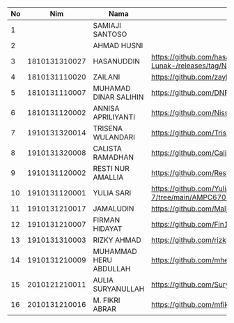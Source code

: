 
|  No |      Nim      |          Nama          |                                 Link Github                                      |
|-----|---------------|------------------------|----------------------------------------------------------------------------------|
|  1  |               | SAMIAJI SANTOSO        |                                                                                  |
|  2  |               | AHMAD HUSNI            |                                                                                  |
|  3  | 1810131310027 | HASANUDDIN             | <https://github.com/hasanuddinpmgrProyek-Perangkat-Lunak-/releases/tag/Novanabs> |
|  4  | 1810131110020 | ZAILANI                | <https://github.com/zaylani99/CSE-Proyek-Perangkat-Lunak/invitations>            |
|  5  | 1810131110007 | MUHAMAD DINAR SALIHIN  | <https://github.com/DNRSAL/Proyek/releases/tag/Novanabs>                         |
|  6  | 1810131120002 | ANNISA APRILIYANTI     | <https://github.com/Nissaaprilia/PROYEK-PERANGKAT-LUNAK-2>                       |
|  7  | 1910131320014 | TRISENA WULANDARI      |  <https://github.com/TrisenaWulandari/Proyek-Perangkat-Lunak>                    |
|  8  | 1910131320008 | CALISTA RAMADHAN       | <https://github.com/Calista19/Media-Interaktif>                                  |
|  9  | 1910131120002 | RESTI NUR AMALLIA      | <https://github.com/RestiNAmallia/AMPC6707_Proyek_perangkat_lunak>        |                                                                          |
|  10 | 1910131120001 | YULIA SARI             | <https://github.com/Yuliasari1907/MATA-KULIAH-SEMESTER-7/tree/main/AMPC6707%20Proyek%20Perangkat%20Lunak%20(Pilihan)> |
|  11 | 1910131210017 | JAMALUDIN              | <https://github.com/Malja321999/PROYEK-MP-PUSPA.git>                             |
|  12 | 1910131210007 | FIRMAN HIDAYAT         | <https://github.com/Fin14/PJOK-project> |
|  13 | 1910131310003 | RIZKY AHMAD            | <https://github.com/rizkyahmad16/AMPC6707_Proyek_Perangkat_Lunak>                |
|  14 | 1910131210009 | MUHAMMAD HERU ABDULLAH | <https://github.com/mheruabdullah7/Proyek-Perangkat-Lunak>                       |
|  15 | 2010121210011 | AULIA SURYANULLAH      | <https://github.com/SuryaaN15/Tugas-Proyek-Perangkat-Lunak>                      |
|  16 | 2010131210016 | M. FIKRI ABRAR         | <https://github.com/mfikriabrar17/PPL>                                           |